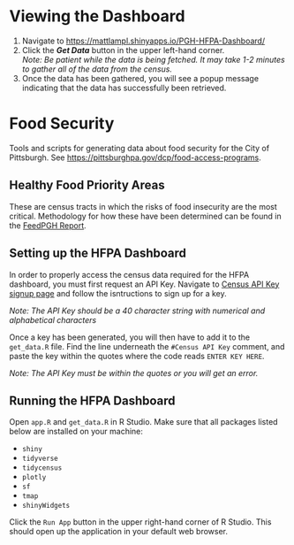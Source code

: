 # Viewing the Dashboard
1. Navigate to https://mattlampl.shinyapps.io/PGH-HFPA-Dashboard/
2. Click the ***Get Data*** button in the upper left-hand corner.  
   *Note: Be patient while the data is being fetched. It may take 1-2 minutes to gather all of the data from the census.*
3. Once the data has been gathered, you will see a popup message indicating that the data has successfully been retrieved.

# Food Security

Tools and scripts for generating data about food security for the City of Pittsburgh. See https://pittsburghpa.gov/dcp/food-access-programs.

## Healthy Food Priority Areas

These are census tracts in which the risks of food insecurity are the most critical. Methodology for how these have been determined can be found in the [FeedPGH Report](https://pittsburghpa.gov/dcp/food-access-programs).

## Setting up the HFPA Dashboard

In order to properly access the census data required for the HFPA dashboard, you must first request an API Key. Navigate to [Census API Key signup page](https://api.census.gov/data/key_signup.html) and follow the isntructions to sign up for a key.

*Note: The API Key should be a 40 character string with numerical and alphabetical characters*

Once a key has been generated, you will then have to add it to the `get_data.R` file. Find the line underneath the `#Census API Key` comment, and paste the key within the quotes where the code reads `ENTER KEY HERE`.

*Note: The API Key must be within the quotes or you will get an error.*


## Running the HFPA Dashboard

Open `app.R` and `get_data.R` in R Studio. Make sure that all packages listed below are installed on your machine:

 - `shiny`
 - `tidyverse`
 - `tidycensus`
 - `plotly`
 - `sf`
 - `tmap`
 - `shinyWidgets`
 
 Click the `Run App` button in the upper right-hand corner of R Studio. This should open up the application in your default web browser.

